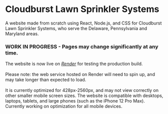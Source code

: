 # Cloudburst Lawn Sprinkler Systems
A website made from scratch using React, Node.js, and CSS for Cloudburst Lawn Sprinkler Systems, who serve the Delaware, Pennsylvania and Maryland areas.

### WORK IN PROGRESS - Pages may change significantly at any time.
The website is now live on [*Render*](https://cloudburst-sprinkler.onrender.com/) for testing the production build.\
\
Please note: the web service hosted on Render will need to spin up, and may take longer than expected to load.\
\
It is currently optimized for 428px-2560px, and may not view correctly on other smaller mobile screen sizes. The website is compatible with desktops, laptops, tablets, and large phones (such as the iPhone 12 Pro Max). Currently working on optimization for all mobile devices.